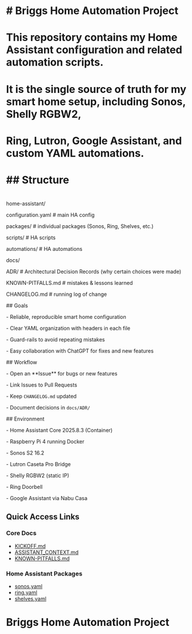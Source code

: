 ﻿# \# Briggs Home Automation Project

# 

# This repository contains my Home Assistant configuration and related automation scripts.

# It is the single source of truth for my smart home setup, including Sonos, Shelly RGBW2,

# Ring, Lutron, Google Assistant, and custom YAML automations.

# 

# \## Structure

# 

home-assistant/

configuration.yaml # main HA config

packages/ # individual packages (Sonos, Ring, Shelves, etc.)

scripts/ # HA scripts

automations/ # HA automations



docs/

ADR/ # Architectural Decision Records (why certain choices were made)

KNOWN-PITFALLS.md # mistakes \& lessons learned



CHANGELOG.md # running log of change





\## Goals



\- Reliable, reproducible smart home configuration  

\- Clear YAML organization with headers in each file  

\- Guard-rails to avoid repeating mistakes  

\- Easy collaboration with ChatGPT for fixes and new features  



\## Workflow



\- Open an \*\*Issue\*\* for bugs or new features  

\- Link Issues to Pull Requests  

\- Keep `CHANGELOG.md` updated  

\- Document decisions in `docs/ADR/`  



\## Environment



\- Home Assistant Core 2025.8.3 (Container)  

\- Raspberry Pi 4 running Docker  

\- Sonos S2 16.2  

\- Lutron Caseta Pro Bridge  

\- Shelly RGBW2 (static IP)  

\- Ring Doorbell  

\- Google Assistant via Nabu Casa  

## Quick Access Links

### Core Docs
- [KICKOFF.md](https://raw.githubusercontent.com/briggswilloughby/briggs-home-automation/main/KICKOFF.md)
- [ASSISTANT_CONTEXT.md](https://raw.githubusercontent.com/briggswilloughby/briggs-home-automation/main/docs/ASSISTANT_CONTEXT.md)
- [KNOWN-PITFALLS.md](https://raw.githubusercontent.com/briggswilloughby/briggs-home-automation/main/docs/KNOWN-PITFALLS.md)

### Home Assistant Packages
- [sonos.yaml](https://raw.githubusercontent.com/briggswilloughby/briggs-home-automation/main/home-assistant/packages/sonos.yaml)
- [ring.yaml](https://raw.githubusercontent.com/briggswilloughby/briggs-home-automation/main/home-assistant/packages/ring.yaml)
- [shelves.yaml](https://raw.githubusercontent.com/briggswilloughby/briggs-home-automation/main/home-assistant/packages/shelves.yaml)

# Briggs Home Automation Project






